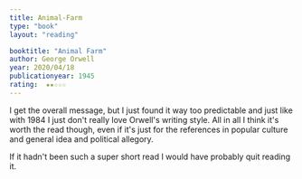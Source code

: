 ```yaml
---
title: Animal-Farm
type: "book"
layout: "reading"

booktitle: "Animal Farm"
author: George Orwell
year: 2020/04/18
publicationyear: 1945
rating:  ★★☆☆☆
---
```


I get the overall message, but I just found it way too predictable and just like with 1984 I just don't really love Orwell's writing style. All in all I think it's worth the read though, even if it's just for the references in popular culture and general idea and political allegory.

If it hadn't been such a super short read I would have probably quit reading it.

